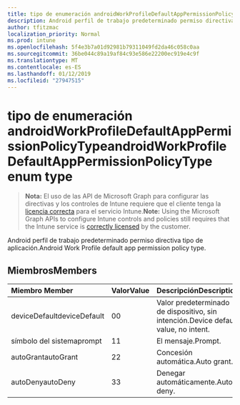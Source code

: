 ```yaml
---
title: tipo de enumeración androidWorkProfileDefaultAppPermissionPolicyType
description: Android perfil de trabajo predeterminado permiso directiva tipo de aplicación.
author: tfitzmac
localization_priority: Normal
ms.prod: intune
ms.openlocfilehash: 5f4e3b7a01d92981b79311049fd2da46c058c0aa
ms.sourcegitcommit: 36be044c89a19af84c93e586e22200ec919e4c9f
ms.translationtype: MT
ms.contentlocale: es-ES
ms.lasthandoff: 01/12/2019
ms.locfileid: "27947515"
---
```

# <a name="androidworkprofiledefaultapppermissionpolicytype-enum-type"></a><span data-ttu-id="ff163-103">tipo de enumeración androidWorkProfileDefaultAppPermissionPolicyType</span><span class="sxs-lookup"><span data-stu-id="ff163-103">androidWorkProfileDefaultAppPermissionPolicyType enum type</span></span>

> <span data-ttu-id="ff163-104">**Nota:** El uso de las API de Microsoft Graph para configurar las directivas y los controles de Intune requiere que el cliente tenga la [licencia correcta](https://go.microsoft.com/fwlink/?linkid=839381) para el servicio Intune.</span><span class="sxs-lookup"><span data-stu-id="ff163-104">**Note:** Using the Microsoft Graph APIs to configure Intune controls and policies still requires that the Intune service is [correctly licensed](https://go.microsoft.com/fwlink/?linkid=839381) by the customer.</span></span>

<span data-ttu-id="ff163-105">Android perfil de trabajo predeterminado permiso directiva tipo de aplicación.</span><span class="sxs-lookup"><span data-stu-id="ff163-105">Android Work Profile default app permission policy type.</span></span>
## <a name="members"></a><span data-ttu-id="ff163-106">Miembros</span><span class="sxs-lookup"><span data-stu-id="ff163-106">Members</span></span>
|<span data-ttu-id="ff163-107">Miembro	</span><span class="sxs-lookup"><span data-stu-id="ff163-107">Member</span></span>|<span data-ttu-id="ff163-108">Valor</span><span class="sxs-lookup"><span data-stu-id="ff163-108">Value</span></span>|<span data-ttu-id="ff163-109">Descripción</span><span class="sxs-lookup"><span data-stu-id="ff163-109">Description</span></span>|
|:---|:---|:---|
|<span data-ttu-id="ff163-110">deviceDefault</span><span class="sxs-lookup"><span data-stu-id="ff163-110">deviceDefault</span></span>|<span data-ttu-id="ff163-111">0</span><span class="sxs-lookup"><span data-stu-id="ff163-111">0</span></span>|<span data-ttu-id="ff163-112">Valor predeterminado de dispositivo, sin intención.</span><span class="sxs-lookup"><span data-stu-id="ff163-112">Device default value, no intent.</span></span>|
|<span data-ttu-id="ff163-113">símbolo del sistema</span><span class="sxs-lookup"><span data-stu-id="ff163-113">prompt</span></span>|<span data-ttu-id="ff163-114">1</span><span class="sxs-lookup"><span data-stu-id="ff163-114">1</span></span>|<span data-ttu-id="ff163-115">El mensaje.</span><span class="sxs-lookup"><span data-stu-id="ff163-115">Prompt.</span></span>|
|<span data-ttu-id="ff163-116">autoGrant</span><span class="sxs-lookup"><span data-stu-id="ff163-116">autoGrant</span></span>|<span data-ttu-id="ff163-117">2</span><span class="sxs-lookup"><span data-stu-id="ff163-117">2</span></span>|<span data-ttu-id="ff163-118">Concesión automática.</span><span class="sxs-lookup"><span data-stu-id="ff163-118">Auto grant.</span></span>|
|<span data-ttu-id="ff163-119">autoDeny</span><span class="sxs-lookup"><span data-stu-id="ff163-119">autoDeny</span></span>|<span data-ttu-id="ff163-120">3</span><span class="sxs-lookup"><span data-stu-id="ff163-120">3</span></span>|<span data-ttu-id="ff163-121">Denegar automáticamente.</span><span class="sxs-lookup"><span data-stu-id="ff163-121">Auto deny.</span></span>|



